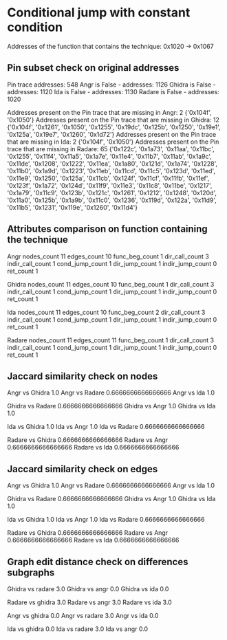 # Conditional jump with constant condition


Addresses of the function that contains the technique: 0x1020 -> 0x1067


## Pin subset check on original addresses


Pin trace addresses: 548
Angr is False - addresses: 1126
Ghidra is False - addresses: 1120
Ida is False - addresses: 1130
Radare is False - addresses: 1020


Addresses present on the Pin trace that are missing in Angr: 2
{'0x104f', '0x1050'}
Addresses present on the Pin trace that are missing in Ghidra: 12
{'0x104f', '0x1261', '0x1050', '0x1255', '0x19dc', '0x125b', '0x1250', '0x19e1', '0x125a', '0x19e7', '0x1260', '0x1d72'}
Addresses present on the Pin trace that are missing in Ida: 2
{'0x104f', '0x1050'}
Addresses present on the Pin trace that are missing in Radare: 65
{'0x122c', '0x1a73', '0x11aa', '0x11bc', '0x1255', '0x11f4', '0x11a5', '0x1a7e', '0x11e4', '0x11b7', '0x11ab', '0x1a9c', '0x11de', '0x1208', '0x1222', '0x11ea', '0x1a80', '0x121d', '0x1a74', '0x1228', '0x11b0', '0x1a9d', '0x1223', '0x11eb', '0x11cd', '0x11c5', '0x123d', '0x11ed', '0x11e9', '0x1250', '0x125a', '0x11cb', '0x124f', '0x11cf', '0x11fb', '0x11ef', '0x123f', '0x1a72', '0x124d', '0x11f9', '0x11e3', '0x11c8', '0x11be', '0x1217', '0x1a79', '0x11c9', '0x123b', '0x121c', '0x1261', '0x1212', '0x1248', '0x120d', '0x11a0', '0x125b', '0x1a9b', '0x11c0', '0x1236', '0x119d', '0x122a', '0x11d9', '0x11b5', '0x1231', '0x119e', '0x1260', '0x11d4'}



## Attributes comparison on function containing the technique


Angr
nodes_count 11
edges_count 10
func_beg_count 1
dir_call_count 3
indir_call_count 1
cond_jump_count 1
dir_jump_count 1
indir_jump_count 0
ret_count 1

Ghidra
nodes_count 11
edges_count 10
func_beg_count 1
dir_call_count 3
indir_call_count 1
cond_jump_count 1
dir_jump_count 1
indir_jump_count 0
ret_count 1

Ida
nodes_count 11
edges_count 10
func_beg_count 2
dir_call_count 3
indir_call_count 1
cond_jump_count 1
dir_jump_count 1
indir_jump_count 0
ret_count 1

Radare
nodes_count 11
edges_count 11
func_beg_count 1
dir_call_count 3
indir_call_count 1
cond_jump_count 1
dir_jump_count 1
indir_jump_count 0
ret_count 1


## Jaccard similarity check on nodes


Angr vs Ghidra 1.0
Angr vs Radare 0.6666666666666666
Angr vs Ida 1.0


Ghidra vs Radare 0.6666666666666666
Ghidra vs Angr 1.0
Ghidra vs Ida 1.0


Ida vs Ghidra 1.0
Ida vs Angr 1.0
Ida vs Radare 0.6666666666666666


Radare vs Ghidra 0.6666666666666666
Radare vs Angr 0.6666666666666666
Radare vs Ida 0.6666666666666666


## Jaccard similarity check on edges


Angr vs Ghidra 1.0
Angr vs Radare 0.6666666666666666
Angr vs Ida 1.0


Ghidra vs Radare 0.6666666666666666
Ghidra vs Angr 1.0
Ghidra vs Ida 1.0


Ida vs Ghidra 1.0
Ida vs Angr 1.0
Ida vs Radare 0.6666666666666666


Radare vs Ghidra 0.6666666666666666
Radare vs Angr 0.6666666666666666
Radare vs Ida 0.6666666666666666


## Graph edit distance check on differences subgraphs


Ghidra vs radare 3.0
Ghidra vs angr 0.0
Ghidra vs ida 0.0


Radare vs ghidra 3.0
Radare vs angr 3.0
Radare vs ida 3.0


Angr vs ghidra 0.0
Angr vs radare 3.0
Angr vs ida 0.0


Ida vs ghidra 0.0
Ida vs radare 3.0
Ida vs angr 0.0
